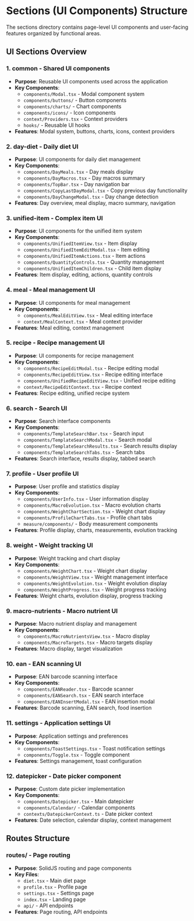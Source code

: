 # Sections (UI Components) Structure

The sections directory contains page-level UI components and user-facing features organized by functional areas.

## UI Sections Overview

### 1. **common** - Shared UI components
- **Purpose**: Reusable UI components used across the application
- **Key Components**:
  - `components/Modal.tsx` - Modal component system
  - `components/buttons/` - Button components
  - `components/charts/` - Chart components
  - `components/icons/` - Icon components
  - `context/Providers.tsx` - Context providers
  - `hooks/` - Reusable UI hooks
- **Features**: Modal system, buttons, charts, icons, context providers

### 2. **day-diet** - Daily diet UI
- **Purpose**: UI components for daily diet management
- **Key Components**:
  - `components/DayMeals.tsx` - Day meals display
  - `components/DayMacros.tsx` - Day macros summary
  - `components/TopBar.tsx` - Day navigation bar
  - `components/CopyLastDayModal.tsx` - Copy previous day functionality
  - `components/DayChangeModal.tsx` - Day change detection
- **Features**: Day overview, meal display, macro summary, navigation

### 3. **unified-item** - Complex item UI
- **Purpose**: UI components for the unified item system
- **Key Components**:
  - `components/UnifiedItemView.tsx` - Item display
  - `components/UnifiedItemEditModal.tsx` - Item editing
  - `components/UnifiedItemActions.tsx` - Item actions
  - `components/QuantityControls.tsx` - Quantity management
  - `components/UnifiedItemChildren.tsx` - Child item display
- **Features**: Item display, editing, actions, quantity controls

### 4. **meal** - Meal management UI
- **Purpose**: UI components for meal management
- **Key Components**:
  - `components/MealEditView.tsx` - Meal editing interface
  - `context/MealContext.tsx` - Meal context provider
- **Features**: Meal editing, context management

### 5. **recipe** - Recipe management UI
- **Purpose**: UI components for recipe management
- **Key Components**:
  - `components/RecipeEditModal.tsx` - Recipe editing modal
  - `components/RecipeEditView.tsx` - Recipe editing interface
  - `components/UnifiedRecipeEditView.tsx` - Unified recipe editing
  - `context/RecipeEditContext.tsx` - Recipe context
- **Features**: Recipe editing, unified recipe system

### 6. **search** - Search UI
- **Purpose**: Search interface components
- **Key Components**:
  - `components/TemplateSearchBar.tsx` - Search input
  - `components/TemplateSearchModal.tsx` - Search modal
  - `components/TemplateSearchResults.tsx` - Search results display
  - `components/TemplateSearchTabs.tsx` - Search tabs
- **Features**: Search interface, results display, tabbed search

### 7. **profile** - User profile UI
- **Purpose**: User profile and statistics display
- **Key Components**:
  - `components/UserInfo.tsx` - User information display
  - `components/MacroEvolution.tsx` - Macro evolution charts
  - `components/WeightChartSection.tsx` - Weight chart display
  - `components/ProfileChartTabs.tsx` - Profile chart tabs
  - `measure/components/` - Body measurement components
- **Features**: Profile display, charts, measurements, evolution tracking

### 8. **weight** - Weight tracking UI
- **Purpose**: Weight tracking and chart display
- **Key Components**:
  - `components/WeightChart.tsx` - Weight chart display
  - `components/WeightView.tsx` - Weight management interface
  - `components/WeightEvolution.tsx` - Weight evolution display
  - `components/WeightProgress.tsx` - Weight progress tracking
- **Features**: Weight charts, evolution display, progress tracking

### 9. **macro-nutrients** - Macro nutrient UI
- **Purpose**: Macro nutrient display and management
- **Key Components**:
  - `components/MacroNutrientsView.tsx` - Macro display
  - `components/MacroTargets.tsx` - Macro targets display
- **Features**: Macro display, target visualization

### 10. **ean** - EAN scanning UI
- **Purpose**: EAN barcode scanning interface
- **Key Components**:
  - `components/EANReader.tsx` - Barcode scanner
  - `components/EANSearch.tsx` - EAN search interface
  - `components/EANInsertModal.tsx` - EAN insertion modal
- **Features**: Barcode scanning, EAN search, food insertion

### 11. **settings** - Application settings UI
- **Purpose**: Application settings and preferences
- **Key Components**:
  - `components/ToastSettings.tsx` - Toast notification settings
  - `components/Toggle.tsx` - Toggle component
- **Features**: Settings management, toast configuration

### 12. **datepicker** - Date picker component
- **Purpose**: Custom date picker implementation
- **Key Components**:
  - `components/Datepicker.tsx` - Main datepicker
  - `components/Calendar/` - Calendar components
  - `contexts/DatepickerContext.ts` - Date picker context
- **Features**: Date selection, calendar display, context management

## Routes Structure

### **routes/** - Page routing
- **Purpose**: SolidJS routing and page components
- **Key Files**:
  - `diet.tsx` - Main diet page
  - `profile.tsx` - Profile page
  - `settings.tsx` - Settings page
  - `index.tsx` - Landing page
  - `api/` - API endpoints
- **Features**: Page routing, API endpoints